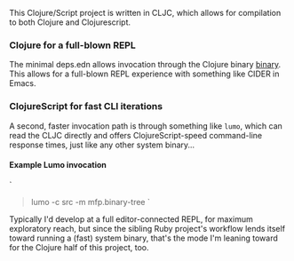 This Clojure/Script project is written in CLJC, which allows for
compilation to both Clojure and Clojurescript.

### Clojure for a full-blown REPL
The minimal deps.edn allows invocation through the Clojure binary
[binary]. This allows for a full-blown REPL experience with something
like CIDER in Emacs.

[binary]: https://clojure.org/guides/getting_started

### ClojureScript for fast CLI iterations
A second, faster invocation path is through something like `lumo`,
which can read the CLJC directly and offers ClojureScript-speed
command-line response times, just like any other system binary...

#### Example Lumo invocation
`
> lumo -c src -m mfp.binary-tree
`

Typically I'd develop at a full editor-connected REPL, for maximum
exploratory reach, but since the sibling Ruby project's workflow lends
itself toward running a (fast) system binary, that's the mode I'm
leaning toward for the Clojure half of this project, too.

[lumo]: https://github.com/anmonteiro/lumo